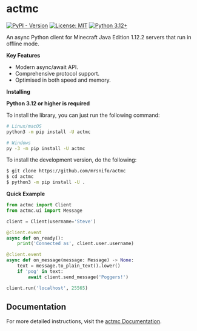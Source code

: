 # actmc

[![PyPI - Version](https://img.shields.io/pypi/v/actmc?color=%234CAF50)](https://pypi.org/project/actmc)
[![License: MIT](https://img.shields.io/badge/License-MIT-4CAF50.svg)](https://opensource.org/licenses/MIT)
[![Python 3.12+](https://img.shields.io/badge/python-3.12+-blue.svg)](https://www.python.org/downloads/)

An async Python client for Minecraft Java Edition 1.12.2 servers that run in offline mode.

**Key Features**
* Modern async/await API.
* Comprehensive protocol support.
* Optimised in both speed and memory.

**Installing**

**Python 3.12 or higher is required**

To install the library, you can just run the following command:

```bash
# Linux/macOS
python3 -m pip install -U actmc

# Windows
py -3 -m pip install -U actmc
```

To install the development version, do the following:

```bash
$ git clone https://github.com/mrsnifo/actmc
$ cd actmc
$ python3 -m pip install -U .
```

**Quick Example**

```python
from actmc import Client
from actmc.ui import Message

client = Client(username='Steve')

@client.event
async def on_ready():
    print('Connected as', client.user.username)

@client.event
async def on_message(message: Message) -> None:
    text = message.to_plain_text().lower()
    if 'pog' in text:
        await client.send_message('Poggers!')

client.run('localhost', 25565)
```

## Documentation

For more detailed instructions,
visit the [actmc Documentation](https://actmc.readthedocs.io/latest/).
